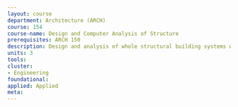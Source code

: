 ```yaml
---
layout: course 
department: Architecture (ARCH)
course: 154
course-name: Design and Computer Analysis of Structure
prerequisites: ARCH 150
description: Design and analysis of whole structural building systems with the aid of finite element analytical methods. Advanced structural concepts explored in a laboratory environment.
units: 3
tools: 
cluster:
- Engineering
foundational: 
applied: Applied
meta: 
---
```

